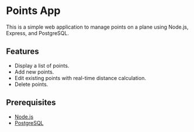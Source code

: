 # Points App

This is a simple web application to manage points on a plane using Node.js, Express, and PostgreSQL.

## Features
- Display a list of points.
- Add new points.
- Edit existing points with real-time distance calculation.
- Delete points.

## Prerequisites
- [Node.js](https://nodejs.org/)
- [PostgreSQL](https://www.postgresql.org/)
